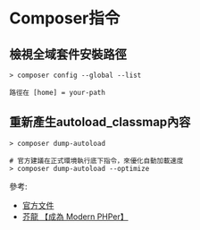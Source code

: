 # Composer指令

## 檢視全域套件安裝路徑
```
> composer config --global --list

路徑在 [home] = your-path
```

## 重新產生autoload_classmap內容
```
> composer dump-autoload

# 官方建議在正式環境執行底下指令，來優化自動加載速度
> composer dump-autoload --optimize
```
參考:
* [官方文件](https://getcomposer.org/doc/articles/autoloader-optimization.md)
* [芥龍 【成為 Modern PHPer】](https://ithelp.ithome.com.tw/articles/10214905 "Composer的小技巧 > 增加 autoload 效率 > 基礎優化")
